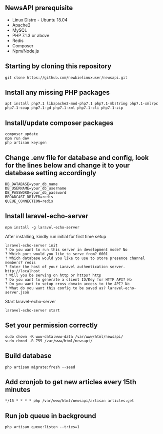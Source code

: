 ## NewsAPI prerequisite

- Linux Distro - Ubuntu 18.04
- Apache2
- MySQL
- PHP 7.1.3 or above
- Redis
- Composer
- Npm/Node.js

## Starting by cloning this repository
```
git clone https://github.com/newbielinuxuser/newsapi.git
```

## Install any missing PHP packages
```
apt install php7.1 libapache2-mod-php7.1 php7.1-mbstring php7.1-xmlrpc php7.1-soap php7.1-gd php7.1-xml php7.1-cli php7.1-zip
```

## Install/update composer packages
```
composer update
npm run dev
php artisan key:gen
```


## Change .env file for database and config, look for the lines below and change it to your database setting accordingly
```
DB_DATABASE=your_db_name
DB_USERNAME=your_db_username
DB_PASSWORD=your_db_password
BROADCAST_DRIVER=redis
QUEUE_CONNECTION=redis
```

## Install laravel-echo-server 
```
npm install -g laravel-echo-server
```

After installing, kindly run initial for first time setup
```
laravel-echo-server init
? Do you want to run this server in development mode? No
? Which port would you like to serve from? 6001
? Which database would you like to use to store presence channel members? redis
? Enter the host of your Laravel authentication server. http://localhost
? Will you be serving on http or https? http
? Do you want to generate a client ID/Key for HTTP API? No
? Do you want to setup cross domain access to the API? No
? What do you want this config to be saved as? laravel-echo-server.json
```

Start laravel-echo-server
```
laravel-echo-server start
```

## Set your permission correctly
```
sudo chown -R www-data:www-data /var/www/html/newsapi/
sudo chmod -R 755 /var/www/html/newsapi/
```

## Build database
```
php artisan migrate:fresh --seed
```

## Add cronjob to get new articles every 15th minutes
```
*/15 * * * * php /var/www/html/newsapi/artisan articles:get
```

## Run job queue in background
```
php artisan queue:listen --tries=1
```
